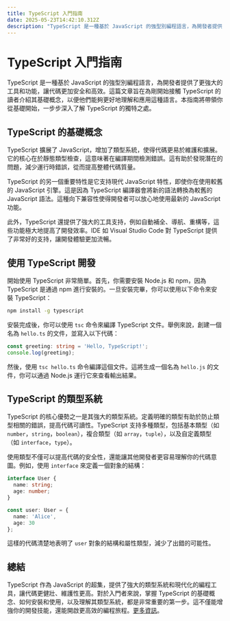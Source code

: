 ```yaml
---
title: TypeScript 入門指南
date: 2025-05-23T14:42:10.312Z
description: "TypeScript 是一種基於 JavaScript 的強型別編程語言，為開發者提供了更強大的工具和功能，讓代碼更加安全和高效。這篇文章旨在為剛開始接觸 TypeScript 的讀者介紹其基礎概念，以便他們能夠更好地理解和應用這種語言。本指南將帶領你從基礎開始，一步步深入了解 TypeScript 的獨特之處。"
---
```


# TypeScript 入門指南

TypeScript 是一種基於 JavaScript 的強型別編程語言，為開發者提供了更強大的工具和功能，讓代碼更加安全和高效。這篇文章旨在為剛開始接觸 TypeScript 的讀者介紹其基礎概念，以便他們能夠更好地理解和應用這種語言。本指南將帶領你從基礎開始，一步步深入了解 TypeScript 的獨特之處。

## TypeScript 的基礎概念

TypeScript 擴展了 JavaScript，增加了類型系統，使得代碼更易於維護和擴展。它的核心在於靜態類型檢查，這意味著在編譯期間檢測錯誤。這有助於發現潛在的問題，減少運行時錯誤，從而提高整體代碼質量。

TypeScript 的另一個重要特性是它支持現代 JavaScript 特性，即使你在使用較舊的 JavaScript 引擎。這是因為 TypeScript 編譯器會將新的語法轉換為較舊的 JavaScript 語法。這種向下兼容性使得開發者可以放心地使用最新的 JavaScript 功能。

此外，TypeScript 還提供了強大的工具支持，例如自動補全、導航、重構等，這些功能極大地提高了開發效率。IDE 如 Visual Studio Code 對 TypeScript 提供了非常好的支持，讓開發體驗更加流暢。

## 使用 TypeScript 開發

開始使用 TypeScript 非常簡單。首先，你需要安裝 Node.js 和 npm，因為 TypeScript 是通過 npm 進行安裝的。一旦安裝完畢，你可以使用以下命令來安裝 TypeScript：

```bash
npm install -g typescript
```

安裝完成後，你可以使用 `tsc` 命令來編譯 TypeScript 文件。舉例來說，創建一個名為 `hello.ts` 的文件，並寫入以下代碼：

```typescript
const greeting: string = 'Hello, TypeScript!';
console.log(greeting);
```

然後，使用 `tsc hello.ts` 命令編譯這個文件。這將生成一個名為 `hello.js` 的文件，你可以通過 Node.js 運行它來查看輸出結果。

## TypeScript 的類型系統

TypeScript 的核心優勢之一是其強大的類型系統。定義明確的類型有助於防止類型相關的錯誤，提高代碼可讀性。TypeScript 支持多種類型，包括基本類型（如 `number`，`string`，`boolean`），複合類型（如 `array`，`tuple`），以及自定義類型（如 `interface`，`type`）。

使用類型不僅可以提高代碼的安全性，還能讓其他開發者更容易理解你的代碼意圖。例如，使用 `interface` 來定義一個對象的結構：

```typescript
interface User {
  name: string;
  age: number;
}

const user: User = {
  name: 'Alice',
  age: 30
};
```

這樣的代碼清楚地表明了 `user` 對象的結構和屬性類型，減少了出錯的可能性。

## 總結

TypeScript 作為 JavaScript 的超集，提供了強大的類型系統和現代化的編程工具，讓代碼更健壯、維護性更高。對於入門者來說，掌握 TypeScript 的基礎概念、如何安裝和使用，以及理解其類型系統，都是非常重要的第一步。這不僅能增強你的開發技能，還能開啟更高效的編程旅程。[更多資訊](https://www.typescriptlang.org/docs/)。